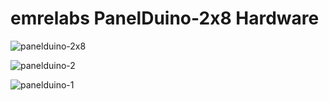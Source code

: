 # emrelabs PanelDuino-2x8 Hardware

![panelduino-2x8](https://user-images.githubusercontent.com/37956057/40887202-a2067d2c-674d-11e8-9170-27b3bf3148f5.JPG)

![panelduino-2](https://user-images.githubusercontent.com/37956057/40887206-a7f03dd6-674d-11e8-926f-d0e6f5e0709a.JPG)

![panelduino-1](https://user-images.githubusercontent.com/37956057/40887205-a676d028-674d-11e8-8e2c-9bda426faa21.JPG)
